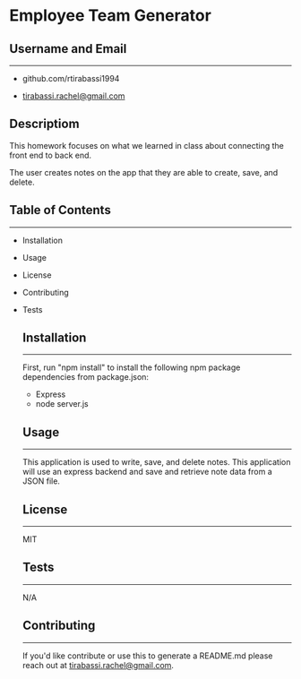  # Employee Team Generator
  
  ## Username and Email
  ***
  - github.com/rtirabassi1994<br>

  - <tirabassi.rachel@gmail.com>
  
  ## Descriptiom
  This homework focuses on what we learned in class about connecting the front end to back end. 

  The user creates notes on the app that they are able to create, save, and delete. 

## Table of Contents
***
- Installation
- Usage
- License
- Contributing
- Tests
  

  ## Installation
  ***
  
  First, run "npm install" to install the following npm package dependencies from package.json: <br>

  - Express <br>
  - node server.js
  
  ## Usage
  ***
  
  This application is used to write, save, and delete notes. This application will use an express backend and save and retrieve note data from a JSON file.<br>


  ## License
  ***
  MIT
  
  ## Tests
  ***
  N/A

  ## Contributing
  ***
  If you'd like contribute or use this to generate a README.md please reach out at tirabassi.rachel@gmail.com.

